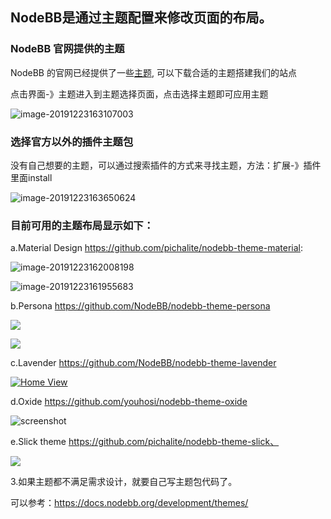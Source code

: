## NodeBB是通过主题配置来修改页面的布局。

### NodeBB 官网提供的主题

NodeBB 的官网已经提供了一些[主题](https://nodebb.org/product/extensibility), 可以下载合适的主题搭建我们的站点

点击界面-》主题进入到主题选择页面，点击选择主题即可应用主题

![image-20191223163107003](https://s2.ax1x.com/2019/12/23/lpgKC4.png)

### 选择官方以外的插件主题包

没有自己想要的主题，可以通过搜索插件的方式来寻找主题，方法：扩展-》插件 里面install

![image-20191223163650624](https://s2.ax1x.com/2019/12/23/lpgFvn.png)

### 目前可用的主题布局显示如下：

a.Material Design https://github.com/pichalite/nodebb-theme-material:

![image-20191223162008198](https://s2.ax1x.com/2019/12/23/lpgED0.png)

![image-20191223161955683](https://s2.ax1x.com/2019/12/23/lpgAuq.png)

b.Persona https://github.com/NodeBB/nodebb-theme-persona


![](https://d2gn4xht817m0g.cloudfront.net/p/product_screenshots/images/original/000/570/286/570286-db378dfd28256a8fabacc9129b3638dc678ac393.png?1439315393)

![](https://d2gn4xht817m0g.cloudfront.net/p/product_screenshots/images/original/000/570/287/570287-5875c63ce086d361b76d94e5bc7cc88a5fd34b8b.png?1439315419)

c.Lavender https://github.com/NodeBB/nodebb-theme-lavender

[![Home View](http://i.imgur.com/fllGSje.png)](http://i.imgur.com/fllGSje.png)

d.Oxide https://github.com/youhosi/nodebb-theme-oxide

![screenshot](https://raw.githubusercontent.com/youhosi/nodebb-theme-oxide/master/img/screenshot.png "Categories page")

e.Slick theme https://github.com/pichalite/nodebb-theme-slick、

![](https://s2.ax1x.com/2019/12/23/lpOo9A.jpg)

3.如果主题都不满足需求设计，就要自己写主题包代码了。

可以参考：https://docs.nodebb.org/development/themes/